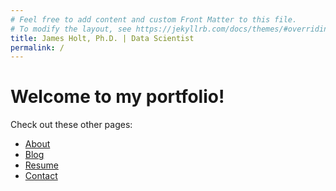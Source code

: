 ```yaml
---
# Feel free to add content and custom Front Matter to this file.
# To modify the layout, see https://jekyllrb.com/docs/themes/#overriding-theme-defaults
title: James Holt, Ph.D. | Data Scientist
permalink: /
---
```


# Welcome to my portfolio!

Check out these other pages:

- [About](/about/)
- [Blog](/blog/)
- [Resume](/resume/)
- [Contact](/contact/)
